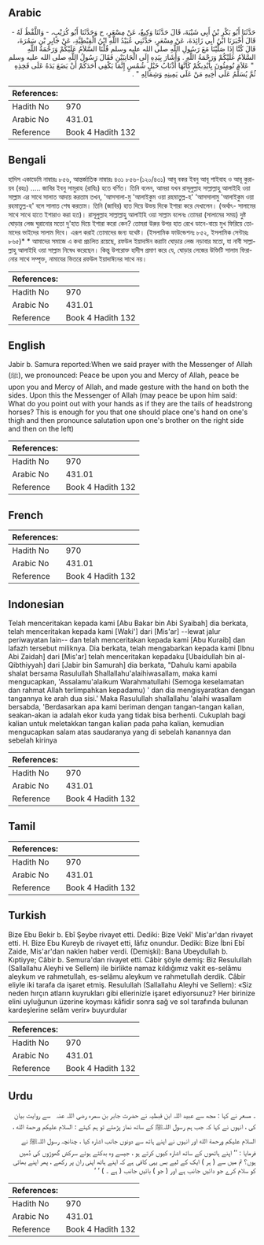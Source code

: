 ## Arabic


<div dir="rtl" lang="ar" style={{fontSize:'larger',backgroundColor:'#f8f9fa',padding:20}}>
حَدَّثَنَا أَبُو بَكْرِ بْنُ أَبِي شَيْبَةَ، قَالَ حَدَّثَنَا وَكِيعٌ، عَنْ مِسْعَرٍ، ح وَحَدَّثَنَا أَبُو كُرَيْبٍ، - وَاللَّفْظُ لَهُ - قَالَ أَخْبَرَنَا ابْنُ أَبِي زَائِدَةَ، عَنْ مِسْعَرٍ، حَدَّثَنِي عُبَيْدُ اللَّهِ ابْنُ الْقِبْطِيَّةِ، عَنْ جَابِرِ بْنِ سَمُرَةَ، قَالَ كُنَّا إِذَا صَلَّيْنَا مَعَ رَسُولِ اللَّهِ صلى الله عليه وسلم قُلْنَا السَّلاَمُ عَلَيْكُمْ وَرَحْمَةُ اللَّهِ السَّلاَمُ عَلَيْكُمْ وَرَحْمَةُ اللَّهِ ‏.‏ وَأَشَارَ بِيَدِهِ إِلَى الْجَانِبَيْنِ فَقَالَ رَسُولُ اللَّهِ صلى الله عليه وسلم ‏ "‏ عَلاَمَ تُومِئُونَ بِأَيْدِيكُمْ كَأَنَّهَا أَذْنَابُ خَيْلٍ شُمُسٍ إِنَّمَا يَكْفِي أَحَدَكُمْ أَنْ يَضَعَ يَدَهُ عَلَى فَخِذِهِ ثُمَّ يُسَلِّمُ عَلَى أَخِيهِ مَنْ عَلَى يَمِينِهِ وَشِمَالِهِ ‏"‏ ‏.‏
</div>
<div style={{backgroundColor:'#f8f9fa',padding:20, marginBottom: 10}}><table> <thead> <tr> <th>References:</th> <th></th> </tr> </thead> <tbody><tr><td>Hadith No</td><td>970</td></tr><tr><td>Arabic No</td><td>431.01</td></tr><tr><td>Reference</td><td>Book 4 Hadith 132</td></tr></tbody></table></div>

## Bengali


<div dir="ltr" lang="bn" style={{fontSize:'larger',backgroundColor:'#f8f9fa',padding:20}}>
হাদিস একাডেমি নাম্বারঃ ৮৫৬, আন্তর্জাতিক নাম্বারঃ ৪৩১ ৮৫৬-(১২০/৪৩১) আবূ বকর ইবনু আবূ শাইবাহ ও আবূ কুরায়ব (রহঃ) ..... জাবির ইবনু সামুরাহ (রাযিঃ) হতে বর্ণিত। তিনি বলেন, আমরা যখন রাসূলুল্লাহ সাল্লাল্লাহু আলাইহি ওয়া সাল্লাম এর সাথে সালাত আদায় করতাম তখন, 'আসসালা-মু 'আলাইকুম ওয়া রহমাতুল্ল-হ' 'আসসালামু 'আলাইকুম ওয়া রহমাতুল্ল-হ' বলে সালাত শেষ করতাম। তিনি (জাবির) হাত দিয়ে উভয় দিকে ইশারা করে দেখালেন। (অর্থাৎ- সালামের সাথে সাথে হাতে ইশারাও করা হত)। রাসূলুল্লাহ সাল্লাল্লাহু আলাইহি ওয়া সাল্লাম বলেনঃ তোমরা (সালামের সময়) দুষ্ট ঘোড়ার লেজ ঘুরানোর মতো দু'হাত দিয়ে ইশারা করো কেন? তোমরা উরুর উপর হাত রেখে ডানে-বায়ে মুখ ফিরিয়ে তোমাদের ভাইদের সালাম দিবে। এরূপ করাই তোমাদের জন্য যথেষ্ট। (ইসলামিক ফাউন্ডেশনঃ ৮৫২, ইসলামিক সেন্টারঃ ৮৬৫)* * আমাদের সমাজে এ কথা প্রচলিত রয়েছে, রফউল ইয়াদাঈন করাটা ঘোড়ার লেজ নড়াবার মতো, যা নাবী সাল্লাল্লাহু আলাইহি ওয়া সাল্লাম নিষেধ করেছেন। কিন্তু উপরোক্ত হাদীস প্রমাণ করে যে, ঘোড়ার লেজের উক্তিটি সালাম ফিরানোর সাথে সম্পৃক্ত, নামাযের ভিতরে রফউল ইয়াদাঈনের সাথে নয়।
</div>
<div style={{backgroundColor:'#f8f9fa',padding:20, marginBottom: 10}}><table> <thead> <tr> <th>References:</th> <th></th> </tr> </thead> <tbody><tr><td>Hadith No</td><td>970</td></tr><tr><td>Arabic No</td><td>431.01</td></tr><tr><td>Reference</td><td>Book 4 Hadith 132</td></tr></tbody></table></div>

## English


<div dir="ltr" lang="en" style={{fontSize:'larger',backgroundColor:'#f8f9fa',padding:20}}>
Jabir b. Samura reported:When we said prayer with the Messenger of Allah (ﷺ), we pronounced: Peace be upon you and Mercy of Allah, peace be upon you and Mercy of Allah, and made gesture with the hand on both the sides. Upon this the Messenger of Allah (may peace be upon him said: What do you point out with your hands as if they are the tails of headstrong horses? This is enough for you that one should place one's hand on one's thigh and then pronounce salutation upon one's brother on the right side and then on the left)
</div>
<div style={{backgroundColor:'#f8f9fa',padding:20, marginBottom: 10}}><table> <thead> <tr> <th>References:</th> <th></th> </tr> </thead> <tbody><tr><td>Hadith No</td><td>970</td></tr><tr><td>Arabic No</td><td>431.01</td></tr><tr><td>Reference</td><td>Book 4 Hadith 132</td></tr></tbody></table></div>

## French


<div dir="ltr" lang="fr" style={{fontSize:'larger',backgroundColor:'#f8f9fa',padding:20}}>

</div>
<div style={{backgroundColor:'#f8f9fa',padding:20, marginBottom: 10}}><table> <thead> <tr> <th>References:</th> <th></th> </tr> </thead> <tbody><tr><td>Hadith No</td><td>970</td></tr><tr><td>Arabic No</td><td>431.01</td></tr><tr><td>Reference</td><td>Book 4 Hadith 132</td></tr></tbody></table></div>

## Indonesian


<div dir="ltr" lang="id" style={{fontSize:'larger',backgroundColor:'#f8f9fa',padding:20}}>
Telah menceritakan kepada kami [Abu Bakar bin Abi Syaibah] dia berkata, telah menceritakan kepada kami [Waki'] dari [Mis'ar] --lewat jalur periwayatan lain-- dan telah menceritakan kepada kami [Abu Kuraib] dan lafazh tersebut miliknya. Dia berkata, telah mengabarkan kepada kami [Ibnu Abi Zaidah] dari [Mis'ar] telah menceritakan kepadaku [Ubaidullah bin al-Qibthiyyah] dari [Jabir bin Samurah] dia berkata, "Dahulu kami apabila shalat bersama Rasulullah Shallallahu'alaihiwasallam, maka kami mengucapkan, 'Assalamu'alaikum Warahmatullahi (Semoga keselamatan dan rahmat Allah terlimpahkan kepadamu) ' dan dia mengisyaratkan dengan tangannya ke arah dua sisi.' Maka Rasulullah shallallahu 'alaihi wasallam bersabda, 'Berdasarkan apa kami beriman dengan tangan-tangan kalian, seakan-akan ia adalah ekor kuda yang tidak bisa berhenti. Cukuplah bagi kalian untuk meletakkan tangan kalian pada paha kalian, kemudian mengucapkan salam atas saudaranya yang di sebelah kanannya dan sebelah kirinya
</div>
<div style={{backgroundColor:'#f8f9fa',padding:20, marginBottom: 10}}><table> <thead> <tr> <th>References:</th> <th></th> </tr> </thead> <tbody><tr><td>Hadith No</td><td>970</td></tr><tr><td>Arabic No</td><td>431.01</td></tr><tr><td>Reference</td><td>Book 4 Hadith 132</td></tr></tbody></table></div>

## Tamil


<div dir="ltr" lang="ta" style={{fontSize:'larger',backgroundColor:'#f8f9fa',padding:20}}>

</div>
<div style={{backgroundColor:'#f8f9fa',padding:20, marginBottom: 10}}><table> <thead> <tr> <th>References:</th> <th></th> </tr> </thead> <tbody><tr><td>Hadith No</td><td>970</td></tr><tr><td>Arabic No</td><td>431.01</td></tr><tr><td>Reference</td><td>Book 4 Hadith 132</td></tr></tbody></table></div>

## Turkish


<div dir="ltr" lang="tr" style={{fontSize:'larger',backgroundColor:'#f8f9fa',padding:20}}>
Bize Ebu Bekir b. Ebî Şeybe rivayet etti. Dediki: Bize Vekî' Mis'ar'dan rivayet etti. H. Bize Ebu Kureyb de rivayet etti, lâfız onundur. Dediki: Bize İbni Ebî Zaide, Mis'ar'dan naklen haber verdi. (Demişki): Bana Ubeydullah b. Kıptiyye; Câbir b. Semura'dan rivayet etti. Câbir şöyle demiş: Biz Resulullah (Sallallahu Aleyhi ve Sellem) ile birlikte namaz kıldığımız vakit es-selâmu aleykum ve rahmetullah, es-selâmu aleykum ve rahmetullah derdik. Câbir eliyle iki tarafa da işaret etmiş. Resulullah (Sallallahu Aleyhi ve Sellem): «Siz neden hırçın atların kuyrukları gibi ellerinizle işaret ediyorsunuz? Her birinize elini uyluğunun üzerine koyması kâfidir sonra sağ ve sol tarafında bulunan kardeşlerine selâm verir» buyurdular
</div>
<div style={{backgroundColor:'#f8f9fa',padding:20, marginBottom: 10}}><table> <thead> <tr> <th>References:</th> <th></th> </tr> </thead> <tbody><tr><td>Hadith No</td><td>970</td></tr><tr><td>Arabic No</td><td>431.01</td></tr><tr><td>Reference</td><td>Book 4 Hadith 132</td></tr></tbody></table></div>

## Urdu


<div dir="rtl" lang="ur" style={{fontSize:'larger',backgroundColor:'#f8f9fa',padding:20}}>
۔ مسعر نے کہا : مجھ سے عبید اللہ ابن قبطیہ نے حضرت جابر بن سمرہ ‌رضی ‌اللہ ‌عنہ ‌ ‌ سے روایت بیان کی ، انہوں نے کہا کہ جب ہم رسول اللہﷺ کے ساتھ نماز پڑھتے تو ہم کہتے : السلام عليكم ورحمة الله ، السلام عليكم ورحمة الله اور انہوں نے اپنے ہاتھ سے دونوں جانب اشارہ کیا ، چنانچہ رسول اللہﷺ نے فرمایا : ’’ اپنے ہاتھوں کے ساتھ اشارہ کیوں کرتے ہو ، جیسے وہ بدکتے ہوئے سرکش گھوڑوں کی دُمیں ہوں؟ تم میں سے ( ہر ) ایک کے لیے بس یہی کافی ہے کہ اپنے ہاتھ اپنی ران پر رکھے ، پھر اپنے بھائی کو سلام کرے جو دائیں جانب ہے اور ( جو ) بائیں جانب ( ہے ۔ ) ‘ ‘
</div>
<div style={{backgroundColor:'#f8f9fa',padding:20, marginBottom: 10}}><table> <thead> <tr> <th>References:</th> <th></th> </tr> </thead> <tbody><tr><td>Hadith No</td><td>970</td></tr><tr><td>Arabic No</td><td>431.01</td></tr><tr><td>Reference</td><td>Book 4 Hadith 132</td></tr></tbody></table></div>